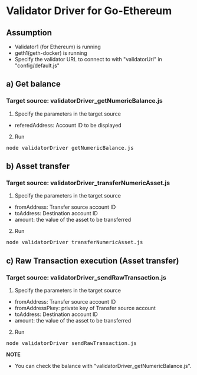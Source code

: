 <!--
 Copyright 2019-2020 Fujitsu Laboratories Ltd.
 SPDX-License-Identifier: Apache-2.0

 README.md
-->
# Validator Driver for Go-Ethereum

## Assumption
- Validator1 (for Ethereum) is running
- geth1(geth-docker) is running
- Specify the validator URL to connect to with "validatorUrl" in "config/default.js"

## a) Get balance
### Target source: validatorDriver_getNumericBalance.js

1) Specify the parameters in the target source

 - referedAddress: Account ID to be displayed

2) Run
<pre>
node validatorDriver_getNumericBalance.js 
</pre>

## b) Asset transfer
### Target source: validatorDriver_transferNumericAsset.js

1) Specify the parameters in the target source

 - fromAddress: Transfer source account ID 
 - toAddress: Destination account ID
 - amount: the value of the asset to be transferred

2) Run
<pre>
node validatorDriver_transferNumericAsset.js 
</pre>

## c) Raw Transaction execution (Asset transfer)
### Target source: validatorDriver_sendRawTransaction.js

1) Specify the parameters in the target source

 - fromAddress: Transfer source account ID 
 - fromAddressPkey: private key of Transfer source account 
 - toAddress: Destination account ID
 - amount: the value of the asset to be transferred

2) Run
<pre>
node validatorDriver_sendRawTransaction.js 
</pre>


**NOTE**

* You can check the balance with "validatorDriver_getNumericBalance.js".
